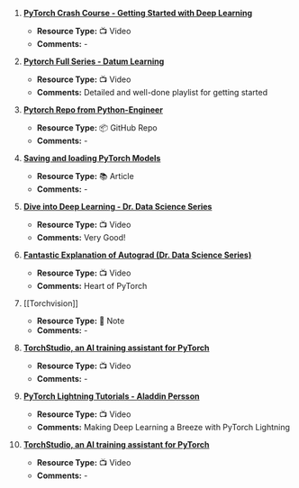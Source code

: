 1. [**PyTorch Crash Course - Getting Started with Deep Learning**](https://www.youtube.com/watch?v=OIenNRt2bjg)
   - **Resource Type:** 📺 Video
   - **Comments:** -

2. [**Pytorch Full Series - Datum Learning**](https://www.youtube.com/playlist?list=PL23RutZ7d6Nr6fcHOy3qQPB6UxMnbq78z)
   - **Resource Type:** 📺 Video
   - **Comments:** Detailed and well-done playlist for getting started

3. [**Pytorch Repo from Python-Engineer**](https://github.com/python-engineer/pytorchTutorial)
   - **Resource Type:** 📦 GitHub Repo
   - **Comments:** -

4. [**Saving and loading PyTorch Models**](https://wandb.ai/wandb/common-ml-errors/reports/How-to-Save-and-Load-Models-in-PyTorch--VmlldzozMjg0MTE)
   - **Resource Type:** 📚 Article
   - **Comments:** -

5. [**Dive into Deep Learning - Dr. Data Science Series**](https://www.youtube.com/playlist?list=PLLeO8f6PhlKb_FAC7qxOBtxT9-8EPDAqk)
   - **Resource Type:** 📺 Video
   - **Comments:** Very Good!

6. [**Fantastic Explanation of Autograd (Dr. Data Science Series)**](https://www.youtube.com/watch?v=hjnVLfvhN0Q&list=PLLeO8f6PhlKb_FAC7qxOBtxT9-8EPDAqk&index=2)
   - **Resource Type:** 📺 Video
   - **Comments:** Heart of PyTorch

7. [[Torchvision]]
   - **Resource Type:** 🔗 Note
   - **Comments:** -

8. [**TorchStudio, an AI training assistant for PyTorch**](https://www.youtube.com/watch?v=aNKTdMWO56w)
   - **Resource Type:** 📺 Video
   - **Comments:** -

9. [**PyTorch Lightning Tutorials - Aladdin Persson**](https://www.youtube.com/playlist?list=PLhhyoLH6IjfyL740PTuXef4TstxAK6nGP)
   - **Resource Type:** 📺 Video
   - **Comments:** Making Deep Learning a Breeze with PyTorch Lightning

10. [**TorchStudio, an AI training assistant for PyTorch**](https://www.youtube.com/watch?v=aNKTdMWO56w)
    - **Resource Type:** 📺 Video
    - **Comments:** -

